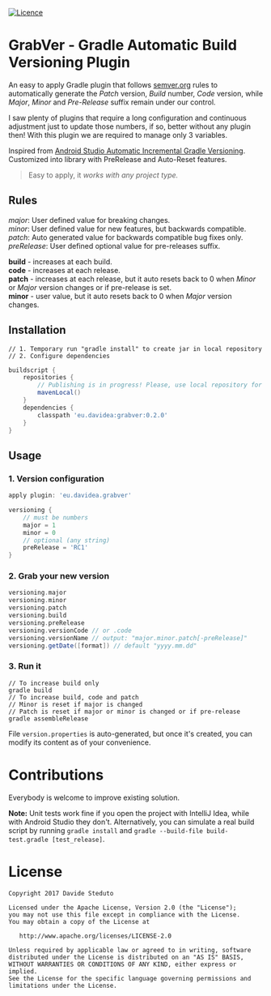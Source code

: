 [![Licence](https://img.shields.io/badge/Licence-Apache2-blue.svg)](http://www.apache.org/licenses/LICENSE-2.0)
 
# GrabVer - Gradle Automatic Build Versioning Plugin
An easy to apply Gradle plugin that follows [semver.org](http://semver.org/) rules to
automatically generate the _Patch_ version, _Build_ number, _Code_ version, while _Major_,
_Minor_ and _Pre-Release_ suffix remain under our control.

I saw plenty of plugins that require a long configuration and continuous adjustment just to update
those numbers, if so, better without any plugin then! With this plugin we are required to manage
only 3 variables.

Inspired from <a href='https://andreborud.com/android-studio-automatic-incremental-gradle-versioning/'>Android Studio
Automatic Incremental Gradle Versioning</a>. Customized into library with PreRelease and Auto-Reset features.</p>

> Easy to apply, it _works with any project type._

## Rules
_major_: User defined value for breaking changes.<br/>
_minor_: User defined value for new features, but backwards compatible.<br/>
_patch_: Auto generated value for backwards compatible bug fixes only.<br/>
_preRelease_: User defined optional value for pre-releases suffix.

**build** - increases at each build.<br/>
**code** - increases at each release.<br/>
**patch** - increases at each release, but it auto resets back to 0 when _Minor_ or _Major_ version changes or if pre-release is set.<br/>
**minor** - user value, but it auto resets back to 0 when _Major_ version changes.</p>

## Installation
```
// 1. Temporary run "gradle install" to create jar in local repository
// 2. Configure dependencies
```
``` groovy
buildscript {
    repositories {
        // Publishing is in progress! Please, use local repository for now
        mavenLocal()
	}
    dependencies {
        classpath 'eu.davidea:grabver:0.2.0'
    }
}
```

## Usage
### 1. Version configuration
``` groovy
apply plugin: 'eu.davidea.grabver'

versioning {
    // must be numbers
    major = 1
    minor = 0
    // optional (any string)
    preRelease = 'RC1'
}
```

### 2. Grab your new version
``` groovy 
versioning.major
versioning.minor
versioning.patch
versioning.build
versioning.preRelease
versioning.versionCode // or .code
versioning.versionName // output: "major.minor.patch[-preRelease]"
versioning.getDate([format]) // default "yyyy.mm.dd"
```

### 3. Run it
```
// To increase build only
gradle build
// To increase build, code and patch
// Minor is reset if major is changed
// Patch is reset if major or minor is changed or if pre-release
gradle assembleRelease
```
File `version.properties` is auto-generated, but once it's created, you can modify its content
as of your convenience.

# Contributions
Everybody is welcome to improve existing solution.

**Note:** Unit tests work fine if you open the project with IntelliJ Idea, while with Android Studio
they don't. Alternatively, you can simulate a real build script by running
`gradle install` and `gradle --build-file build-test.gradle [test_release]`.

# License

    Copyright 2017 Davide Steduto

    Licensed under the Apache License, Version 2.0 (the "License");
    you may not use this file except in compliance with the License.
    You may obtain a copy of the License at

       http://www.apache.org/licenses/LICENSE-2.0

    Unless required by applicable law or agreed to in writing, software
    distributed under the License is distributed on an "AS IS" BASIS,
    WITHOUT WARRANTIES OR CONDITIONS OF ANY KIND, either express or implied.
    See the License for the specific language governing permissions and
    limitations under the License.